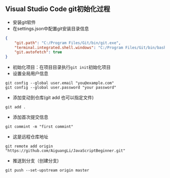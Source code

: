 ## Visual Studio Code git初始化过程

- 安装git软件
- 在settings.json中配置git安装目录信息

```json
{
    "git.path": "C:/Program Files/Git/bin/git.exe",
    "terminal.integrated.shell.windows": "C:/Program Files/Git/bin/bash.exe",
    "git.autofetch": true
}
```

- 初始化项目：在项目目录执行`git init`初始化项目
- 设置全局用户信息

```shell
git config --global user.email "you@example.com"
git config --global user.password "your password"
```

- 添加变动到仓库(git add <file>也可以指定文件)

```shell
git add .
```

- 添加首次提交信息

```
git commint -m "first commint"
```

- 这是远程仓库地址

```shell
git remote add origin "https://github.com/AiguangLi/JavaScriptBeginner.git"
```

- 推送到分支（创建分支)

```shell
git push --set-upstream origin master
```

